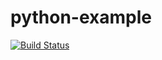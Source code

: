 # python-example

[![Build Status](https://travis-ci.org/hxon/python-example.svg?branch=master)](https://travis-ci.org/hxon/python-example)
